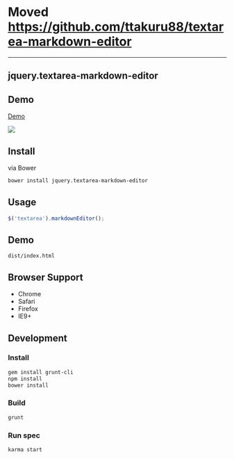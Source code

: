 # Moved https://github.com/ttakuru88/textarea-markdown-editor

- - -

## jquery.textarea-markdown-editor

## Demo

[Demo](http://hai3.net/textarea-markdown-editor/)

![](http://hai3.net/textarea-markdown-editor/markdown-editor-demo.gif)

## Install

via Bower

```bash
bower install jquery.textarea-markdown-editor
```

## Usage

```js
$('textarea').markdownEditor();
```

## Demo

```
dist/index.html
```

## Browser Support

* Chrome
* Safari
* Firefox
* IE9+

## Development

### Install

```bash
gem install grunt-cli
npm install
bower install
```

### Build

```bash
grunt
```

### Run spec

```bash
karma start
```
